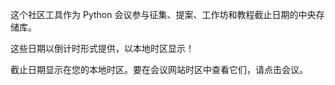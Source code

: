 这个社区工具作为 Python 会议参与征集、提案、工作坊和教程截止日期的中央存储库。

这些日期以倒计时形式提供，以本地时区显示！

截止日期显示在<span class="local-timezone">您的本地</span>时区。要在会议网站时区中查看它们，请点击会议。
